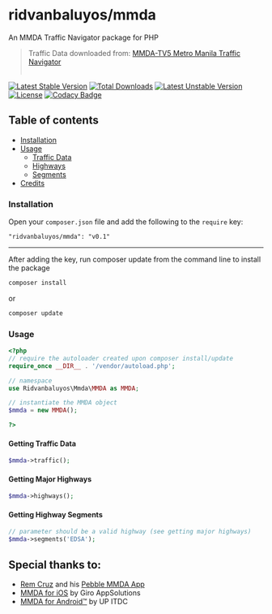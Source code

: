 ridvanbaluyos/mmda
=======
An MMDA Traffic Navigator package for PHP
> Traffic Data downloaded from: [MMDA-TV5 Metro Manila Traffic Navigator](http://mmdatraffic.interaksyon.com/)
<br/><br/>

[![Latest Stable Version](https://poser.pugx.org/ridvanbaluyos/mmda/v/stable)](https://packagist.org/packages/ridvanbaluyos/mmda) [![Total Downloads](https://poser.pugx.org/ridvanbaluyos/mmda/downloads)](https://packagist.org/packages/ridvanbaluyos/mmda) [![Latest Unstable Version](https://poser.pugx.org/ridvanbaluyos/mmda/v/unstable)](https://packagist.org/packages/ridvanbaluyos/mmda) [![License](https://poser.pugx.org/ridvanbaluyos/mmda/license)](https://packagist.org/packages/ridvanbaluyos/mmda)
[![Codacy Badge](https://api.codacy.com/project/badge/Grade/5c3ae998e8a04d4a964fbae0c3690b29)](https://www.codacy.com/app/ewoklabs/mmda?utm_source=github.com&amp;utm_medium=referral&amp;utm_content=ridvanbaluyos/mmda&amp;utm_campaign=Badge_Grade)

## Table of contents ##
- [Installation](#installation)
- [Usage](#usage)
    - [Traffic Data](#getting-traffic-data)
    - [Highways](#getting-major-highways)
    - [Segments](#getting-highway-segments)
- [Credits](#special-thanks-to)

### Installation ##
Open your `composer.json` file and add the following to the `require` key:

    "ridvanbaluyos/mmda": "v0.1"

---

After adding the key, run composer update from the command line to install the package

```bash
composer install
```

or

```bash
composer update
```

### Usage ##
```php
<?php
// require the autoloader created upon composer install/update
require_once __DIR__ . '/vendor/autoload.php';

// namespace
use Ridvanbaluyos\Mmda\MMDA as MMDA;

// instantiate the MMDA object
$mmda = new MMDA();

?>
```

#### Getting Traffic Data
```php
$mmda->traffic();

```

#### Getting Major Highways
```php
$mmda->highways();
```

#### Getting Highway Segments
```php
// parameter should be a valid highway (see getting major highways)
$mmda->segments('EDSA');
```

## Special thanks to:
* [Rem Cruz](https://github.com/remerico/) and his [Pebble MMDA App](https://github.com/remerico/pebble-mmda)
* [MMDA for iOS](https://itunes.apple.com/ph/app/mmda-for-ios/id464656389?mt=8) by Giro AppSolutions
* [MMDA for Android™](https://play.google.com/store/apps/details?id=edu.up.ittc.mmda&hl=en) by UP ITDC
